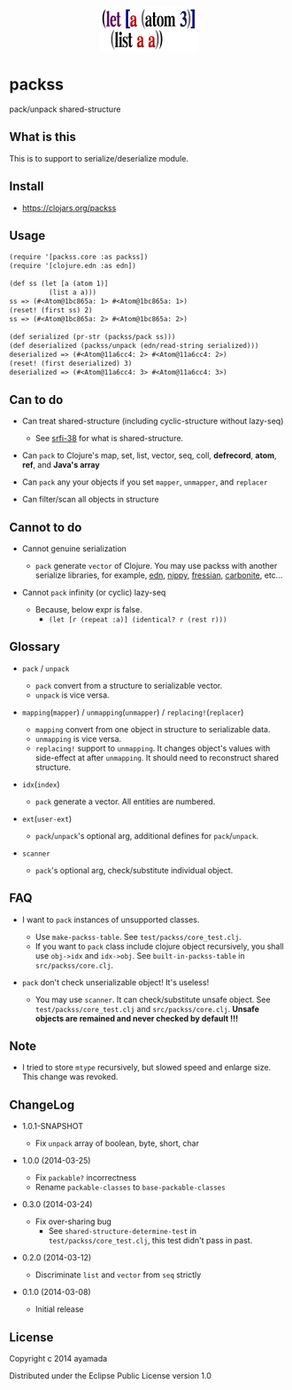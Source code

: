 <div align="center"><img src="https://github.com/ayamada/packss/raw/master/logo.png" /></div>


# packss

pack/unpack shared-structure


## What is this

This is to support to serialize/deserialize module.


## Install

- https://clojars.org/packss


## Usage

~~~
(require '[packss.core :as packss])
(require '[clojure.edn :as edn])

(def ss (let [a (atom 1)]
          (list a a)))
ss => (#<Atom@1bc865a: 1> #<Atom@1bc865a: 1>)
(reset! (first ss) 2)
ss => (#<Atom@1bc865a: 2> #<Atom@1bc865a: 2>)

(def serialized (pr-str (packss/pack ss)))
(def deserialized (packss/unpack (edn/read-string serialized)))
deserialized => (#<Atom@11a6cc4: 2> #<Atom@11a6cc4: 2>)
(reset! (first deserialized) 3)
deserialized => (#<Atom@11a6cc4: 3> #<Atom@11a6cc4: 3>)
~~~


## Can to do

- Can treat shared-structure (including cyclic-structure without lazy-seq)
    - See [srfi-38](http://srfi.schemers.org/srfi-38/srfi-38.html)
      for what is shared-structure.

- Can `pack` to Clojure's map, set, list, vector, seq, coll, **defrecord**,
  **atom**, **ref**, and **Java's array**

- Can `pack` any your objects if you set `mapper`, `unmapper`, and `replacer`

- Can filter/scan all objects in structure


## Cannot to do

- Cannot genuine serialization
    - `pack` generate `vector` of Clojure.
      You may use packss with another serialize libraries, for example,
      [edn](http://clojure.github.io/clojure/clojure.edn-api.html),
      [nippy](https://github.com/ptaoussanis/nippy),
      [fressian](https://github.com/clojure/data.fressian),
      [carbonite](https://github.com/sritchie/carbonite),
      etc...

- Cannot `pack` infinity (or cyclic) lazy-seq
    - Because, below expr is false.
        - `(let [r (repeat :a)] (identical? r (rest r)))`


## Glossary

- `pack` / `unpack`
    - `pack` convert from a structure to serializable vector.
    - `unpack` is vice versa.

- `mapping`(`mapper`) / `unmapping`(`unmapper`) / `replacing!`(`replacer`)
    - `mapping` convert from one object in structure to serializable data.
    - `unmapping` is vice versa.
    - `replacing!` support to `unmapping`.
      It changes object's values with side-effect at after `unmapping`.
      It should need to reconstruct shared structure.

- `idx`(`index`)
    - `pack` generate a vector. All entities are numbered.

- `ext`(`user-ext`)
    - `pack`/`unpack`'s optional arg, additional defines for `pack`/`unpack`.

- `scanner`
    - `pack`'s optional arg, check/substitute individual object.


## FAQ

- I want to `pack` instances of unsupported classes.
    - Use `make-packss-table`. See `test/packss/core_test.clj`.
    - If you want to `pack` class include clojure object recursively,
      you shall use `obj->idx` and `idx->obj`.
      See `built-in-packss-table` in `src/packss/core.clj`.

- `pack` don't check unserializable object! It's useless!
    - You may use `scanner`. It can check/substitute unsafe object.
      See `test/packss/core_test.clj` and `src/packss/core.clj`.
      **Unsafe objects are remained and never checked by default !!!**


## Note

- I tried to store `mtype` recursively, but slowed speed and enlarge size.
  This change was revoked.


## ChangeLog

- 1.0.1-SNAPSHOT
    - Fix `unpack` array of boolean, byte, short, char

- 1.0.0 (2014-03-25)
    - Fix `packable?` incorrectness
    - Rename `packable-classes` to `base-packable-classes`

- 0.3.0 (2014-03-24)
    - Fix over-sharing bug
        - See `shared-structure-determine-test`
          in `test/packss/core_test.clj`, this test didn't pass in past.

- 0.2.0 (2014-03-12)
    - Discriminate `list` and `vector` from `seq` strictly

- 0.1.0 (2014-03-08)
    - Initial release


## License

Copyright c 2014 ayamada

Distributed under the Eclipse Public License version 1.0


